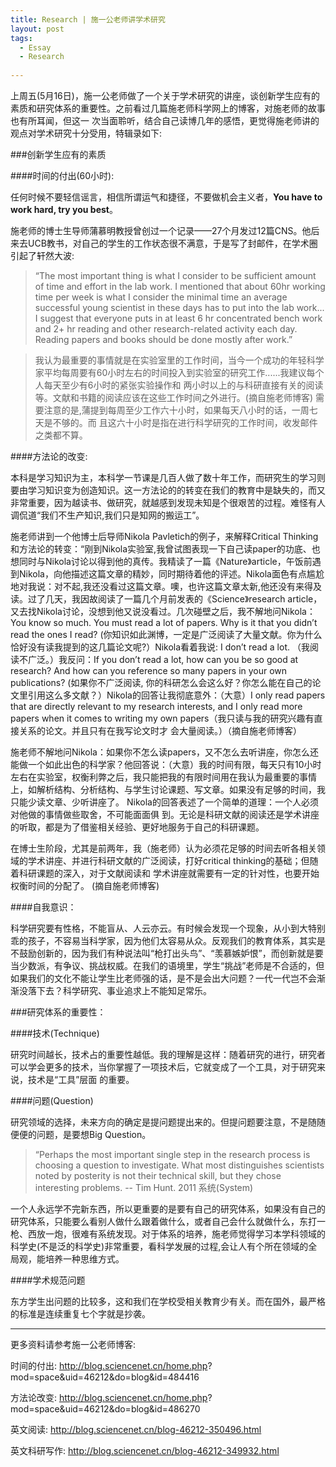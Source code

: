 ```yaml
---
title: Research | 施一公老师讲学术研究
layout: post
tags:
  - Essay
  - Research
  
---
```


上周五(5月16日)，施一公老师做了一个关于学术研究的讲座，谈创新学生应有的素质和研究体系的重要性。之前看过几篇施老师科学网上的博客，对施老师的故事也有所耳闻，但这一 次当面聆听，结合自己读博几年的感悟，更觉得施老师讲的观点对学术研究十分受用，特辑录如下:

###创新学生应有的素质

####时间的付出(60小时): 

任何时候不要轻信谣言，相信所谓运气和捷径，不要做机会主义者，**You have to work hard, try you best**。

施老师的博士生导师蒲慕明教授曾创过一个记录——27个月发过12篇CNS。他后来去UCB教书，对自己的学生的工作状态很不满意，于是写了封邮件，在学术圈引起了轩然大波:

>“The most important thing is what I consider to be sufficient amount of time and effort in the lab work. I mentioned that about 60hr working time per week is what I consider the minimal time an average successful young scientist in these days has to put into the lab work... I suggest that everyone puts in at least 6 hr concentrated bench work and 2+ hr reading and other research-related activity each day. Reading papers and books should be done mostly after work.”

>我认为最重要的事情就是在实验室里的工作时间，当今一个成功的年轻科学家平均每周要有60小时左右的时间投入到实验室的研究工作......我建议每个人每天至少有6小时的紧张实验操作和 两小时以上的与科研直接有关的阅读等。文献和书籍的阅读应该在这些工作时间之外进行。(摘自施老师博客)
需要注意的是,蒲提到每周至少工作六十小时，如果每天八小时的话，一周七天是不够的。而 且这六十小时是指在进行科学研究的工作时间，收发邮件之类都不算。

####方法论的改变:

本科是学习知识为主，本科学一节课是几百人做了数十年工作，而研究生的学习则要由学习知识变为创造知识。这一方法论的的转变在我们的教育中是缺失的，而又非常重要，因为越读书、做研究，就越感到发现未知是个很艰苦的过程。难怪有人调侃道“我们不生产知识,我们只是知网的搬运工”。

施老师讲到一个他博士后导师Nikola Pavletich的例子，来解释Critical Thinking和方法论的转变：“刚到Nikola实验室,我曾试图表现一下自己读paper的功底、也想同时与Nikola讨论以得到他的真传。我精读了一篇《Nature》article，午饭前遇到Nikola，向他描述这篇文章的精妙，同时期待着他的评述。Nikola面色有点尴尬地对我说：对不起,我还没看过这篇文章。噢，也许这篇文章太新,他还没有来得及读。过了几天，我因故阅读了一篇几个月前发表的《Science》research article，又去找Nikola讨论，没想到他又说没看过。几次碰壁之后，我不解地问Nikola：You know so much. You must read a lot of papers. Why is it that you didn’t read the ones I read? (你知识如此渊博，一定是广泛阅读了大量文献。你为什么恰好没有读我提到的这几篇论文呢?）Nikola看着我说: I don’t read a lot. （我阅读不广泛。）我反问：If you don’t read a lot, how can you be so good at research? And how can you reference so many papers in your own publications? (如果你不广泛阅读, 你的科研怎么会这么好？你怎么能在自己的论文里引用这么多文献？）Nikola的回答让我彻底意外：（大意）I only read papers that are directly relevant to my research interests, and I only read more papers when it comes to writing my own papers（我只读与我的研究兴趣有直接关系的论文。并且只有在我写论文时才 会大量阅读。）（摘自施老师博客） 

施老师不解地问Nikola：如果你不怎么读papers，又不怎么去听讲座，你怎么还能做一个如此出色的科学家？他回答说：（大意）我的时间有限，每天只有10小时左右在实验室，权衡利弊之后，我只能把我的有限时间用在我认为最重要的事情上，如解析结构、分析结构、与学生讨论课题、写文章。如果没有足够的时间，我只能少读文章、少听讲座了。 Nikola的回答表述了一个简单的道理：一个人必须对他做的事情做些取舍，不可能面面俱 到。无论是科研文献的阅读还是学术讲座的听取，都是为了借鉴相关经验、更好地服务于自己的科研课题。

在博士生阶段，尤其是前两年，我（施老师）认为必须花足够的时间去听各相关领域的学术讲座、并进行科研文献的广泛阅读，打好critical thinking的基础；但随着科研课题的深入，对于文献阅读和 学术讲座就需要有一定的针对性，也要开始权衡时间的分配了。 (摘自施老师博客)

####自我意识：

科学研究要有性格，不能盲从、人云亦云。有时候会发现一个现象，从小到大特别乖的孩子，不容易当科学家，因为他们太容易从众。反观我们的教育体系，其实是不鼓励创新的，因为我们有种说法叫“枪打出头鸟”、“羡慕嫉妒恨”，而创新就是要当少数派，有争议、挑战权威。在我们的语境里，学生“挑战”老师是不合适的，但如果我们的文化不能让学生比老师强的话，是不是会出大问题？一代一代岂不会渐渐没落下去？科学研究、事业追求上不能知足常乐。

###研究体系的重要性：

####技术(Technique)

研究时间越长，技术占的重要性越低。我的理解是这样：随着研究的进行，研究者可以学会更多的技术，当你掌握了一项技术后，它就变成了一个工具，对于研究来说，技术是“工具”层面 的重要。

####问题(Question)

研究领域的选择，未来方向的确定是提问题提出来的。但提问题要注意，不是随随便便的问题，是要想Big Question。

>“Perhaps the most important single step in the research process is choosing a question to investigate. What most distinguishes scientists noted by posterity is not their technical skill, but they chose interesting problems. -- Tim Hunt. 2011
系统(System)

一个人永远学不完新东西，所以更重要的是要有自己的研究体系，如果没有自己的研究体系，只能要么看别人做什么跟着做什么，或者自己会什么就做什么，东打一枪、西放一炮，很难有系统发现。对于体系的培养，施老师觉得学习本学科领域的科学史(不是泛的科学史)非常重要，看科学发展的过程,会让人有个所在领域的全局观，能培养一种思维方式。

####学术规范问题

东方学生出问题的比较多，这和我们在学校受相关教育少有关。而在国外，最严格的标准是连续重复七个字就是抄袭。 

*** 

更多资料请参考施一公老师博客: 

时间的付出: http://blog.sciencenet.cn/home.php? mod=space&uid=46212&do=blog&id=484416

方法论改变: http://blog.sciencenet.cn/home.php? mod=space&uid=46212&do=blog&id=486270

英文阅读: http://blog.sciencenet.cn/blog-46212-350496.html

英文科研写作: http://blog.sciencenet.cn/blog-46212-349932.html